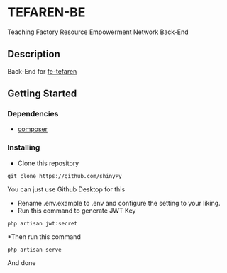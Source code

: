 # TEFAREN-BE
Teaching Factory Resource Empowerment Network Back-End
## Description
Back-End for [fe-tefaren](https://github.com/heker-pixel/fe-tefaren-v2)
## Getting Started

### Dependencies

* [composer](http://composer.org/)

### Installing

* Clone this repository
```
git clone https://github.com/shinyPy
```
You can just use Github Desktop for this
* Rename .env.example to .env and configure the setting to your liking.
* Run this command to generate JWT Key
```
php artisan jwt:secret
```
*Then run this command
```
php artisan serve
```
And done


